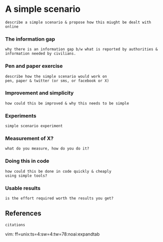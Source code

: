 # A simple scenario

    describe a simple scenario & propose how this miught be dealt with online


### The information gap

    why there is an information gap b/w what is reported by authorities & 
    information needed by civilians.


### Pen and paper exercise

    describe how the simple scenario would work on 
    pen, paper & twitter (or sms, or facebook or X)


### Improvement and simplicity

    how could this be improved & why this needs to be simple


### Experiments

    simple scenario experiment


### Measurement of X?

    what do you measure, how do you do it?


### Doing this in code

    how could this be done in code quickly & cheaply
    using simple tools?


### Usable results

    is the effort required worth the results you get?


## References

    citations


vim: ff=unix:ts=4:sw=4:tw=78:noai:expandtab
